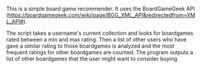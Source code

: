 This is a simple board game recommender. It uses the BoardGameGeek API (https://boardgamegeek.com/wiki/page/BGG_XML_API&redirectedfrom=XML_API#).

The script takes a username's current collection and looks for boardgames rated between a min and max rating. Then a list of other users who have gave a similar rating to those boardgames is analyzed and the most frequent ratings for other boardgames are counted. The program outputs a list of other boardgames that the user might want to consider buying.
